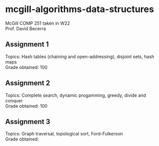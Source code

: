 # mcgill-algorithms-data-structures
McGill COMP 251 taken in W22  
Prof. David Becerra

## Assignment 1
Topics: Hash tables (chaining and open-addressing), disjoint sets, hash maps \
Grade obtained: 100

## Assignment 2
Topics: Complete search, dynamic progamming, greedy, divide and conquer \
Grade obtained: 100

## Assignment 3
Topics: Graph traversal, topological sort, Ford-Fulkerson \
Grade obtained:
